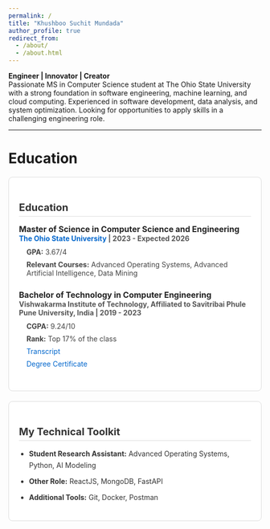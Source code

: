 ```yaml
---
permalink: /
title: "Khushboo Suchit Mundada"
author_profile: true
redirect_from: 
  - /about/
  - /about.html
---
```


**Engineer | Innovator | Creator** <br>
Passionate MS in Computer Science student at The Ohio State University with a strong foundation in software engineering, machine learning, and cloud computing. Experienced in software development, data analysis, and system optimization. Looking for opportunities to apply skills in a challenging engineering role.

---

Education
======


<div class="education-section">
  <h2>Education</h2>

  <!-- Master's Details -->
  <div class="education-item">
    <label class="experience-title">
      <strong>Master of Science in Computer Science and Engineering</strong>
      <span><a href="https://red.osu.edu/team/" target="_blank">The Ohio State University</a> | 2023 - Expected 2026</span>
    </label>
    <div class="education-details">
      <ul>
        <li><strong>GPA:</strong> 3.67/4</li>
        <li><strong>Relevant Courses:</strong> Advanced Operating Systems, Advanced Artificial Intelligence, Data Mining</li>
      </ul>
    </div>
  </div>

  <!-- Bachelor's Details -->
  <div class="education-item">
    <label class="experience-title">
      <strong>Bachelor of Technology in Computer Engineering</strong>
      <span>Vishwakarma Institute of Technology, Affiliated to Savitribai Phule Pune University, India | 2019 - 2023</span>
    </label>
    <div class="education-details">
      <ul>
        <li><strong>CGPA:</strong> 9.24/10</li>
        <li><strong>Rank:</strong> Top 17% of the class</li>
        <li><a href="#">Transcript</a></li>
        <li><a href="#">Degree Certificate</a></li>
      </ul>
    </div>
  </div>
</div>

<div class="toolkit-section">
  <h2>My Technical Toolkit</h2>
  <ul class="toolkit-list">
    <li><strong>Student Research Assistant:</strong> Advanced Operating Systems, Python, AI Modeling</li>
    <li><strong>Other Role:</strong> ReactJS, MongoDB, FastAPI</li>
    <li><strong>Additional Tools:</strong> Git, Docker, Postman</li>
  </ul>
</div>

<style>
  /* General Section Styling */
  .education-section, .toolkit-section {
    padding: 20px;
    margin: 20px 0;
    border: 1px solid #ddd; /* Light grey border */
    background-color: #fff; /* Clean white background */
    border-radius: 8px; /* Slightly rounded corners */
  }

  /* Section Headers */
  .education-section h2, .toolkit-section h2 {
    font-size: 20px;
    margin-bottom: 15px;
    color: #333; /* Neutral dark grey */
    font-weight: bold;
    border-bottom: 1px solid #ddd;
    padding-bottom: 5px;
  }

  /* Education Item Styling */
  .education-item {
    margin-bottom: 25px;
  }

  /* Title and Label Styling */
  .experience-title {
    font-size: 16px;
    font-weight: bold;
    color: #222; /* Neutral dark grey for emphasis */
    display: block;
    margin-bottom: 5px;
  }

  .experience-title span {
    font-size: 14px;
    color: #555; /* Lighter grey for supporting text */
    margin-top: 2px;
  }

  .experience-title a {
    color: #0066cc; /* Professional blue for links */
    text-decoration: none;
  }

  .experience-title a:hover {
    text-decoration: underline;
  }

  /* Education Details Styling */
  .education-details ul {
    list-style: none; /* No default bullets */
    padding-left: 15px; /* Indent content slightly */
    margin-top: 10px;
  }

  .education-details ul li {
    margin-bottom: 8px;
    font-size: 14px; /* Compact but readable */
    color: #444; /* Neutral grey for text */
  }

  .education-details ul li a {
    color: #0066cc; /* Blue for clickable items */
    text-decoration: none;
  }

  .education-details ul li a:hover {
    text-decoration: underline;
  }

  /* Technical Toolkit List */
  .toolkit-list {
    list-style: disc;
    padding-left: 20px;
    margin-top: 10px;
    line-height: 1.6; /* Increase spacing between lines for readability */
  }

  .toolkit-list li {
    margin-bottom: 10px;
    font-size: 14px; /* Keep the same text size as other sections */
    color: #333; /* Consistent dark grey */
  }

  .toolkit-list strong {
    font-weight: bold; /* Highlight key roles */
  }
</style>

